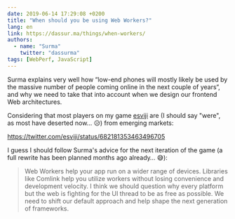 ```yaml
---
date: 2019-06-14 17:29:08 +0200
title: "When should you be using Web Workers?"
lang: en
link: https://dassur.ma/things/when-workers/
authors:
  - name: "Surma"
    twitter: "dassurma"
tags: [WebPerf, JavaScript]
---
```


Surma explains very well how “low-end phones will mostly likely be used by the massive number of people coming online in the next couple of years“, and why we need to take that into account when we design our frontend Web architectures.

Considering that most players on my game [esviji](https://play.esviji.com/) are (I should say "were", as most have deserted now… 😥) from emerging markets:

https://twitter.com/esviji/status/682181353463496705

I guess I should follow Surma's advice for the next iteration of the game (a full rewrite has been planned months ago already… 😅):

> Web Workers help your app run on a wider range of devices. Libraries like Comlink help you utilize workers without losing convenience and development velocity. I think we should question why every platform but the web is fighting for the UI thread to be as free as possible. We need to shift our default approach and help shape the next generation of frameworks.
